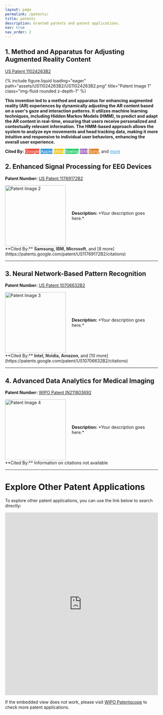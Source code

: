```yaml
---
layout: page
permalink: /patents/
title: patents
description: Granted patents and patent applications.
nav: true
nav_order: 2
---
```


<!-- _pages/patents.md -->

## 1. Method and Apparatus for Adjusting Augmented Reality Content
[US Patent 11024263B2](https://patents.google.com/patent/US11024263B2)  
<div class="row">
    <div class="col-sm mt-3 mt-md-0">
        {% include figure.liquid loading="eager" path="assets/US11024263B2/US11024263B2.png" title="Patent Image 1" class="img-fluid rounded z-depth-1" %}
    </div>
    <div class="col-sm mt-3 mt-md-0">
        <p><strong>This invention led to a method and apparatus for enhancing augmented reality (AR) experiences by dynamically adjusting the AR content based on a user's gaze and interaction patterns. It utilizes machine learning techniques, including Hidden Markov Models (HMM), to predict and adapt the AR content in real-time, ensuring that users receive personalized and contextually relevant information. The HMM-based approach allows the system to analyze eye movements and head tracking data, making it more intuitive and responsive to individual user behaviors, enhancing the overall user experience.</strong></p>
        <p><strong>Cited By:</strong> 
            <span class="badge" style="background-color: #e74c3c; color: white;">Google</span>
            <span class="badge" style="background-color: #3498db; color: white;">Apple</span>
            <span class="badge" style="background-color: #f1c40f; color: white;">Meta</span>
            <span class="badge" style="background-color: #2ecc71; color: white;">Boeing</span>
            <span class="badge" style="background-color: #9b59b6; color: white;">IBM</span>
            <span class="badge" style="background-color: #e67e22; color: white;">Sony</span>, 
            and <a href="https://patents.google.com/patent/US11024263B2/citedby" style="color: #3498db;">more</a>
        </p>
    </div>
</div>


## 2. Enhanced Signal Processing for EEG Devices
**Patent Number:** [US Patent 11769172B2](https://patents.google.com/patent/US11769172B2)  
<div style="display: flex; align-items: center;">
    <img src="path/to/image2.png" alt="Patent Image 2" style="width: 200px; margin-right: 20px;">
    <p><strong>Description:</strong> *Your description goes here.*</p>
</div>
**Cited By:** <span style="font-weight: bold; color: #333;">Samsung, IBM, Microsoft</span>, and [8 more](https://patents.google.com/patent/US11769172B2/citations)

---

## 3. Neural Network-Based Pattern Recognition
**Patent Number:** [US Patent 10706632B2](https://patents.google.com/patent/US10706632B2)  
<div style="display: flex; align-items: center;">
    <img src="path/to/image3.png" alt="Patent Image 3" style="width: 200px; margin-right: 20px;">
    <p><strong>Description:</strong> *Your description goes here.*</p>
</div>
**Cited By:** <span style="font-weight: bold; color: #333;">Intel, Nvidia, Amazon</span>, and [10 more](https://patents.google.com/patent/US10706632B2/citations)

---

## 4. Advanced Data Analytics for Medical Imaging
**Patent Number:** [WIPO Patent IN211803692](https://patentscope.wipo.int/search/en/detail.jsf?docId=IN211803692&_cid=P12-M23BCC-31052-1)  
<div style="display: flex; align-items: center;">
    <img src="path/to/image4.png" alt="Patent Image 4" style="width: 200px; margin-right: 20px;">
    <p><strong>Description:</strong> *Your description goes here.*</p>
</div>
**Cited By:** Information on citations not available

---

# Explore Other Patent Applications
To explore other patent applications, you can use the link below to search directly:

<iframe src="https://patentscope.wipo.int/search/en/search.jsf" style="width: 100%; height: 600px; border: none;"></iframe>

If the embedded view does not work, please visit [WIPO Patentscope](https://patentscope.wipo.int/search/en/search.jsf) to check more patent applications.
